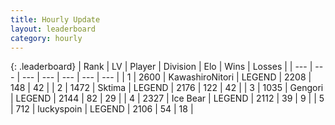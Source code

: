 ```yaml
---
title: Hourly Update
layout: leaderboard
category: hourly
---
```


{: .leaderboard}
| Rank | LV | Player | Division | Elo | Wins | Losses |
| --- | --- | --- | --- | --- | --- | --- |
| <span data-change="0">1</span> | 2600 | <span title="ID: 164871">KawashiroNitori</span> | LEGEND | <span data-change="2">2208</span> | <span data-change="1">148</span> | <span data-change="0">42</span> |
| <span data-change="0">2</span> | 1472 | <span title="ID: 353063">Sktima</span> | LEGEND | <span data-change="0">2176</span> | <span data-change="0">122</span> | <span data-change="0">42</span> |
| <span data-change="0">3</span> | 1035 | <span title="ID: 294236">Gengori</span> | LEGEND | <span data-change="0">2144</span> | <span data-change="0">82</span> | <span data-change="0">29</span> |
| <span data-change="0">4</span> | 2327 | <span title="ID: 417840">Ice Bear</span> | LEGEND | <span data-change="0">2112</span> | <span data-change="0">39</span> | <span data-change="0">9</span> |
| <span data-change="0">5</span> | 712 | <span title="ID: 512212">luckyspoin</span> | LEGEND | <span data-change="0">2106</span> | <span data-change="0">54</span> | <span data-change="0">18</span> |